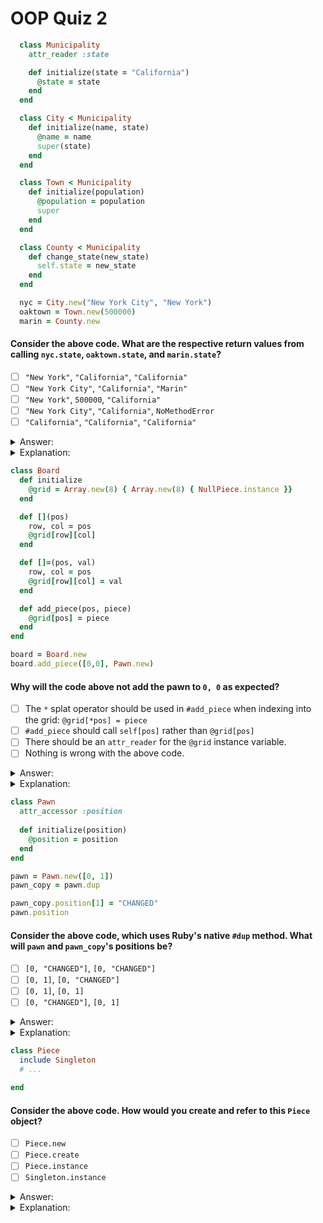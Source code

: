 # OOP Quiz 2

```ruby
  class Municipality
    attr_reader :state

    def initialize(state = "California")
      @state = state
    end
  end

  class City < Municipality
    def initialize(name, state)
      @name = name
      super(state)
    end
  end

  class Town < Municipality
    def initialize(population)
      @population = population
      super
    end
  end

  class County < Municipality
    def change_state(new_state)
      self.state = new_state
    end
  end

  nyc = City.new("New York City", "New York")
  oaktown = Town.new(500000)
  marin = County.new
```

#### Consider the above code. What are the respective return values from calling `nyc.state`, `oaktown.state`, and `marin.state`?</p>
- [ ] `"New York"`, `"California"`, `"California"`
- [ ] `"New York City"`, `"California"`, `"Marin"`
- [ ] `"New York"`, `500000`, `"California"`
- [ ] `"New York City"`, `"California"`, `NoMethodError`
- [ ] `"California"`, `"California"`, `"California"`

<details><summary>Answer:</summary>`"New York"`, `500000`, `"California"`</details>
<details><summary>Explanation:</summary>`City#initialize` explicitly passes its `state` parameter (here, `"New York"`) to `super`. `Town#initialize`, in contrast, just calls `super`, which passes along all of `Town#initialize`'s incoming arguments (here, `500000`) to `Municipality#initialize`. (To avoid passing along its arguments and have `super` apply the default argument of `"California"`, `Town#initialize` would need to indicate explicitly that it was calling `super` without any arguments, i.e., `super()`.) Finally, since the `County` class does not have a defined initialize method, calling `new`  on `County` will run the parent class's `initialize` method, thereby setting `state` to the default value of `"California"`. 
    </details>



```ruby
class Board
  def initialize
    @grid = Array.new(8) { Array.new(8) { NullPiece.instance }}
  end

  def [](pos)
    row, col = pos
    @grid[row][col]
  end

  def []=(pos, val)
    row, col = pos
    @grid[row][col] = val
  end

  def add_piece(pos, piece)
    @grid[pos] = piece
  end
end

board = Board.new
board.add_piece([0,0], Pawn.new)
```

#### Why will the code above not add the pawn to `0, 0` as expected?</p>
- [ ] The `*` splat operator should be used in `#add_piece` when indexing into the grid: `@grid[*pos] = piece`
- [ ] `#add_piece` should call `self[pos]` rather than `@grid[pos]`
- [ ] There should be an `attr_reader` for the `@grid` instance variable.
- [ ] Nothing is wrong with the above code.

<details><summary>Answer:</summary>`#add_piece` should call `self[pos]` rather than `@grid[pos]`</details>
<details><summary>Explanation:</summary>It will not add the pawn because `@grid[pos]` in `#add_piece` resolves to `@grid[[0,0]]`, which will produce `TypeError: no implicit conversion of Array into Integer`. It produces this error because `@grid` is an `Array`, and the `Array#[]` method expects an integer as an argument, not an array (i.e., not `[0,0]`). To avoid this problem, note that the `Board#[]` and `Board#[]=` methods both expect an array as an argument (`pos`) and use that array to access `@grid` for you. `#add_piece` will accordingly add the pawn successfully if it instead calls `self[pos] = piece`.</details>



```ruby
class Pawn
  attr_accessor :position
  
  def initialize(position)
    @position = position
  end
end

pawn = Pawn.new([0, 1])
pawn_copy = pawn.dup

pawn_copy.position[1] = "CHANGED"
pawn.position
```

#### Consider the above code, which uses Ruby's native `#dup` method. What will `pawn` and `pawn_copy`'s positions be? </p>
- [ ] `[0, "CHANGED"]`, `[0, "CHANGED"]`
- [ ] `[0, 1]`, `[0, "CHANGED"]`
- [ ] `[0, 1]`, `[0, 1]`
- [ ] `[0, "CHANGED"]`, `[0, 1]`

<details><summary>Answer:</summary>`[0, "CHANGED"]`, `[0, "CHANGED"]`</details>
<details><summary>Explanation:</summary>Remember that Ruby's native `#dup` method only makes a shallow copy. This means that it copies the references stored in instance variables instead of creating new copies of the objects they reference. `pawn` and `pawn_copy` will accordingly both reference the same array, but if they both reference the same array, then changing that array in one instance will also change it in the other! To avoid this problem, you would need to create a new position array when making your second pawn.</details>



```ruby
class Piece
  include Singleton
  # ...

end
```

#### Consider the above code. How would you create and refer to this `Piece` object?</p>
- [ ] `Piece.new`
- [ ] `Piece.create`
- [ ] `Piece.instance`
- [ ] `Singleton.instance`

<details><summary>Answer:</summary>`Piece.instance`</details>
<details><summary>Explanation:</summary>The `Singleton` module allows you to have only one instance of a class. You would invoke that singular instance using `Piece.instance`. </details>